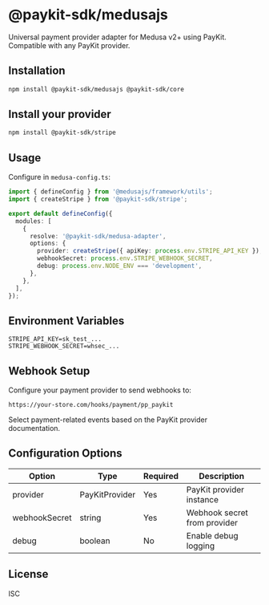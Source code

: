 # @paykit-sdk/medusajs

Universal payment provider adapter for Medusa v2+ using PayKit. Compatible with any PayKit provider.

## Installation

```bash
npm install @paykit-sdk/medusajs @paykit-sdk/core
```

## Install your provider

```bash
npm install @paykit-sdk/stripe
```

## Usage

Configure in `medusa-config.ts`:

```typescript
import { defineConfig } from '@medusajs/framework/utils';
import { createStripe } from '@paykit-sdk/stripe';

export default defineConfig({
  modules: [
    {
      resolve: '@paykit-sdk/medusa-adapter',
      options: {
        provider: createStripe({ apiKey: process.env.STRIPE_API_KEY }),
        webhookSecret: process.env.STRIPE_WEBHOOK_SECRET,
        debug: process.env.NODE_ENV === 'development',
      },
    },
  ],
});
```

## Environment Variables

```env
STRIPE_API_KEY=sk_test_...
STRIPE_WEBHOOK_SECRET=whsec_...
```

## Webhook Setup

Configure your payment provider to send webhooks to:

```
https://your-store.com/hooks/payment/pp_paykit
```

Select payment-related events based on the PayKit provider documentation.

## Configuration Options

| Option        | Type           | Required | Description                  |
| ------------- | -------------- | -------- | ---------------------------- |
| provider      | PayKitProvider | Yes      | PayKit provider instance     |
| webhookSecret | string         | Yes      | Webhook secret from provider |
| debug         | boolean        | No       | Enable debug logging         |

## License

ISC
